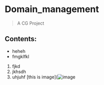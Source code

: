 # Domain_management
> A CG Project

## Contents:
- heheh
- fmgklfkl

1. fjkd
2. jkhsdh
3. uhjuhf
[this is image](![image](https://user-images.githubusercontent.com/95928682/176669320-494dddeb-5709-412d-9943-d543f852d95f.png)
